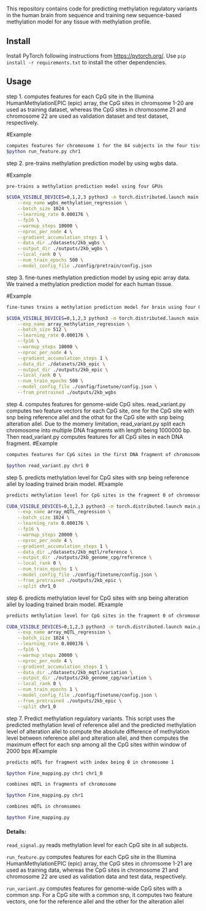 #
This repository contains code for predicting methylation regulatory variants in the human brain from sequence and training new sequence-based methylation model for any tissue with methylation profile.

## Install
Install PyTorch following instructions from https://pytorch.org/.  Use `pip install -r requirements.txt` to install the other dependencies.

## Usage

step 1. computes features for each CpG site in the Illumina HumanMethylationEPIC (epic) array, the CpG sites in chromsome 1-20 are used as training dataset, whereas the CpG sites in chromosome 21 and chromosome 22 are used as validation dataset and test dataset, respectively.

#Example
```bash
computes features for chromosome 1 for the 84 subjects in the four tissues
$python run_feature.py chr1

```

step 2. pre-trains methylation prediction model by using wgbs data.

#Example
```bash
pre-trains a methylation prediction model using four GPUs

$CUDA_VISIBLE_DEVICES=0,1,2,3 python3 -m torch.distributed.launch main.py transformer wgbs_methylation_regression \
	--exp_name wgbs_methylation_regression \
	--batch_size 1024 \
	--learning_rate 0.000176 \
	--fp16 \
	--warmup_steps 10000 \
	--nproc_per_node 4 \
	--gradient_accumulation_steps 1 \
	--data_dir ./datasets/2kb_wgbs \
	--output_dir ./outputs/2kb_wgbs \
	--local_rank 0 \
	--num_train_epochs 500 \
	--model_config_file ./config/pretrain/config.json
```

step 3. fine-tunes methylation prediction model by using epic array data. We trained a methylation prediction model for each human tissue. 

#Example
```bash
fine-tunes trains a methylation prediction model for brain using four GPUs

$CUDA_VISIBLE_DEVICES=0,1,2,3 python3 -m torch.distributed.launch main.py transformer array_methylation_regression \
	--exp_name array_methylation_regression \
	--batch_size 512 \
	--learning_rate 0.000176 \
	--fp16 \
	--warmup_steps 10000 \
	--nproc_per_node 4 \
	--gradient_accumulation_steps 1 \
	--data_dir ./datasets/2kb_epic \
	--output_dir ./outputs/2kb_epic \
	--local_rank 0 \
	--num_train_epochs 500 \
	--model_config_file ./config/finetune/config.json \
	--from_pretrained ./outputs/2kb_wgbs
```
step 4. computes features for genome-wide CpG sites. read_variant.py computes two feature vectors for each CpG site, one for the CpG site with snp being reference allel and the othat for the CpG site with snp being alteration allel. Due to the momery limitation, read_variant.py split each chromosome into multiple DNA fragments with length being 1000000 bp. Then read_variant.py computes features for all CpG sites in each DNA fragment.
#Example
```bash
computes features for CpG sites in the first DNA fragment of chromosome 1

$python read_variant.py chr1 0

```
step 5. predicts methylation level for CpG sites with snp being reference allel by loading trained brain model.
#Example
```bash
predicts methylation level for CpG sites in the fragment 0 of chromosome 1 by using the brain model

CUDA_VISIBLE_DEVICES=0,1,2,3 python3 -m torch.distributed.launch main.py transformer array_mQTL_regression \
	--exp_name array_mQTL_regression \
	--batch_size 1024 \
	--learning_rate 0.000176 \
	--fp16 \
	--warmup_steps 20000 \
	--nproc_per_node 4 \
	--gradient_accumulation_steps 1 \
	--data_dir ./datasets/2kb_mqtl/reference \
	--output_dir ./outputs/2kb_genome_cpg/reference \
	--local_rank 0 \
	--num_train_epochs 1 \
	--model_config_file ./config/finetune/config.json \
	--from_pretrained ./outputs/2kb_epic \
	--split chr1_0
```
step 6. predicts methylation level for CpG sites with snp being alteration allel by loading trained brain model.
#Example
```bash
predicts methylation level for CpG sites in the fragment 0 of chromosome 1 by using the brain model

CUDA_VISIBLE_DEVICES=0,1,2,3 python3 -m torch.distributed.launch main.py transformer array_mQTL_regression \
	--exp_name array_mQTL_regression \
	--batch_size 1024 \
	--learning_rate 0.000176 \
	--fp16 \
	--warmup_steps 20000 \
	--nproc_per_node 4 \
	--gradient_accumulation_steps 1 \
	--data_dir ./datasets/2kb_mqtl/variation \
	--output_dir ./outputs/2kb_genome_cpg/variation \
	--local_rank 0 \
	--num_train_epochs 1 \
	--model_config_file ./config/finetune/config.json \
	--from_pretrained ./outputs/2kb_epic \
	--split chr1_0
```
step 7. Predict methylation regulatory variants. This script uses the predicted methylation level of reference allel and the predicted methylation level of alteration allel to compute the absolute difference of methylation level between reference allel and alteration allel, and then computes the maximum effect for each snp among all the CpG sites within window of 2000 bps
#Example
```bash
predicts mQTL for fragment with index being 0 in chromosome 1

$python Fine_mapping.py chr1 chr1_0

combines mQTL in fragments of chromosome

$python Fine_mapping.py chr1

combines mQTL in chromsomes

$python Fine_mapping.py

```

#### Details:
`read_signal.py` reads methylation level for each CpG site in all subjects. 

`run_feature.py` computes features for each CpG site in the Illumina HumanMethylationEPIC (epic) array, the CpG sites in chromsome 1-21 are used as training data, whereas the CpG sites in chromosome 21 and chromosome 22 are used as validation data and test data, respectively.

`run_variant.py` computes features for genome-wide CpG sites with a common snp. For a CpG site with a common snp, it computes two feature vectors, one for the reference allel and the other for the alteration allel

